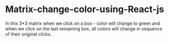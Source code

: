 # Matrix-change-color-using-React-js
In this 3*3 matrix when we click on a box - color will change to green
and when we click on the last remaining box, all colors will change in sequence of their original clicks.
